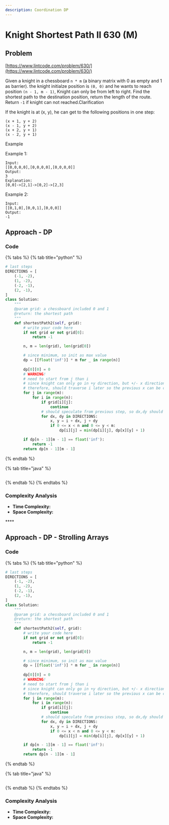 ```yaml
---
description: Coordination DP
---
```


# Knight Shortest Path II 630 \(M\)

## Problem

[https://www.lintcode.com/problem/630/](https://www.lintcode.com/problem/630/)

Given a knight in a chessboard `n * m` \(a binary matrix with 0 as empty and 1 as barrier\). the knight initialze position is `(0, 0)` and he wants to reach position `(n - 1, m - 1)`, Knight can only be from left to right. Find the shortest path to the destination position, return the length of the route. Return `-1` if knight can not reached.Clarification

If the knight is at \(x, y\), he can get to the following positions in one step:

```text
(x + 1, y + 2)
(x - 1, y + 2)
(x + 2, y + 1)
(x - 2, y + 1)
```

Example

Example 1:

```text
Input:
[[0,0,0,0],[0,0,0,0],[0,0,0,0]]
Output:
3
Explanation:
[0,0]->[2,1]->[0,2]->[2,3]
```

Example 2:

```text
Input:
[[0,1,0],[0,0,1],[0,0,0]]
Output:
-1
```

## Approach - DP

### Code

{% tabs %}
{% tab title="python" %}
```python
# last steps
DIRECTIONS = [
    (-1, -2),
    (1, -2),
    (-2, -1),
    (2, -1),
]
class Solution:
    """
    @param grid: a chessboard included 0 and 1
    @return: the shortest path
    """
    def shortestPath2(self, grid):
        # write your code here
        if not grid or not grid[0]:
            return -1

        n, m = len(grid), len(grid[0])

        # since minimum, so init as max value
        dp = [[float('inf')] * m for _ in range(n)]
         
        dp[0][0] = 0
        # WARNING!
        # need to start from j than i
        # since knight can only go in +y direction, but +/- x direction
        # therefore, should traverse i later so the previous x can be caluclate in both +/- position
        for j in range(m):
            for i in range(n):
                if grid[i][j]:
                    continue
                # should speculate from previous step, so dx,dy should be last step
                for dx, dy in DIRECTIONS:
                    x, y = i + dx, j + dy
                    if 0 <= x < n and 0 <= y < m:
                        dp[i][j] = min(dp[i][j], dp[x][y] + 1)

        if dp[n - 1][m - 1] == float('inf'):
            return -1
        return dp[n - 1][m - 1]
```
{% endtab %}

{% tab title="java" %}
```

```
{% endtab %}
{% endtabs %}

### Complexity Analysis

* **Time Complexity:**
* **Space Complexity:**

\*\*\*\*

## Approach - DP - Strolling Arrays

### Code

{% tabs %}
{% tab title="python" %}
```python
# last steps
DIRECTIONS = [
    (-1, -2),
    (1, -2),
    (-2, -1),
    (2, -1),
]
class Solution:
    """
    @param grid: a chessboard included 0 and 1
    @return: the shortest path
    """
    def shortestPath2(self, grid):
        # write your code here
        if not grid or not grid[0]:
            return -1

        n, m = len(grid), len(grid[0])

        # since minimum, so init as max value
        dp = [[float('inf')] * m for _ in range(n)]
         
        dp[0][0] = 0
        # WARNING!
        # need to start from j than i
        # since knight can only go in +y direction, but +/- x direction
        # therefore, should traverse i later so the previous x can be caluclate in both +/- position
        for j in range(m):
            for i in range(n):
                if grid[i][j]:
                    continue
                # should speculate from previous step, so dx,dy should be last step
                for dx, dy in DIRECTIONS:
                    x, y = i + dx, j + dy
                    if 0 <= x < n and 0 <= y < m:
                        dp[i][j] = min(dp[i][j], dp[x][y] + 1)

        if dp[n - 1][m - 1] == float('inf'):
            return -1
        return dp[n - 1][m - 1]
```
{% endtab %}

{% tab title="java" %}
```

```
{% endtab %}
{% endtabs %}

### Complexity Analysis

* **Time Complexity:**
* **Space Complexity:**

